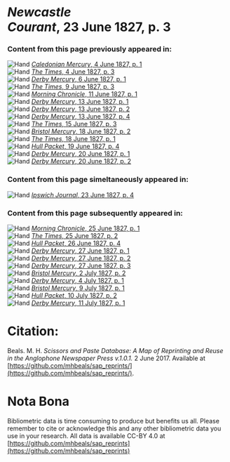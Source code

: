 # *Newcastle Courant*, 23 June 1827, p. 3  
  
### Content from this page previously appeared in:  
![Hand](http://scissorsandpaste.net/wp-content/uploads/2017/06/smallhandpointer.png) [*Caledonian Mercury*, 4 June 1827, p. 1](https://mhbeals.github.io/sap_html/Caledonian-Mercury/Caledonian-Mercury-4-June-1827-p-1)  
![Hand](http://scissorsandpaste.net/wp-content/uploads/2017/06/smallhandpointer.png) [*The Times*, 4 June 1827, p. 3](https://mhbeals.github.io/sap_html/The-Times/The-Times-4-June-1827-p-3)  
![Hand](http://scissorsandpaste.net/wp-content/uploads/2017/06/smallhandpointer.png) [*Derby Mercury*, 6 June 1827, p. 1](https://mhbeals.github.io/sap_html/Derby-Mercury/Derby-Mercury-6-June-1827-p-1)  
![Hand](http://scissorsandpaste.net/wp-content/uploads/2017/06/smallhandpointer.png) [*The Times*, 9 June 1827, p. 3](https://mhbeals.github.io/sap_html/The-Times/The-Times-9-June-1827-p-3)  
![Hand](http://scissorsandpaste.net/wp-content/uploads/2017/06/smallhandpointer.png) [*Morning Chronicle*, 11 June 1827, p. 1](https://mhbeals.github.io/sap_html/Morning-Chronicle/Morning-Chronicle-11-June-1827-p-1)  
![Hand](http://scissorsandpaste.net/wp-content/uploads/2017/06/smallhandpointer.png) [*Derby Mercury*, 13 June 1827, p. 1](https://mhbeals.github.io/sap_html/Derby-Mercury/Derby-Mercury-13-June-1827-p-1)  
![Hand](http://scissorsandpaste.net/wp-content/uploads/2017/06/smallhandpointer.png) [*Derby Mercury*, 13 June 1827, p. 2](https://mhbeals.github.io/sap_html/Derby-Mercury/Derby-Mercury-13-June-1827-p-2)  
![Hand](http://scissorsandpaste.net/wp-content/uploads/2017/06/smallhandpointer.png) [*Derby Mercury*, 13 June 1827, p. 4](https://mhbeals.github.io/sap_html/Derby-Mercury/Derby-Mercury-13-June-1827-p-4)  
![Hand](http://scissorsandpaste.net/wp-content/uploads/2017/06/smallhandpointer.png) [*The Times*, 15 June 1827, p. 3](https://mhbeals.github.io/sap_html/The-Times/The-Times-15-June-1827-p-3)  
![Hand](http://scissorsandpaste.net/wp-content/uploads/2017/06/smallhandpointer.png) [*Bristol Mercury*, 18 June 1827, p. 2](https://mhbeals.github.io/sap_html/Bristol-Mercury/Bristol-Mercury-18-June-1827-p-2)  
![Hand](http://scissorsandpaste.net/wp-content/uploads/2017/06/smallhandpointer.png) [*The Times*, 18 June 1827, p. 1](https://mhbeals.github.io/sap_html/The-Times/The-Times-18-June-1827-p-1)  
![Hand](http://scissorsandpaste.net/wp-content/uploads/2017/06/smallhandpointer.png) [*Hull Packet*, 19 June 1827, p. 4](https://mhbeals.github.io/sap_html/Hull-Packet/Hull-Packet-19-June-1827-p-4)  
![Hand](http://scissorsandpaste.net/wp-content/uploads/2017/06/smallhandpointer.png) [*Derby Mercury*, 20 June 1827, p. 1](https://mhbeals.github.io/sap_html/Derby-Mercury/Derby-Mercury-20-June-1827-p-1)  
![Hand](http://scissorsandpaste.net/wp-content/uploads/2017/06/smallhandpointer.png) [*Derby Mercury*, 20 June 1827, p. 2](https://mhbeals.github.io/sap_html/Derby-Mercury/Derby-Mercury-20-June-1827-p-2)  
  
### Content from this page simeltaneously appeared in:  
![Hand](http://scissorsandpaste.net/wp-content/uploads/2017/06/smallhandpointer.png) [*Ipswich Journal*, 23 June 1827, p. 4](https://mhbeals.github.io/sap_html/Ipswich-Journal/Ipswich-Journal-23-June-1827-p-4)  
  
### Content from this page subsequently appeared in:  
![Hand](http://scissorsandpaste.net/wp-content/uploads/2017/06/smallhandpointer.png) [*Morning Chronicle*, 25 June 1827, p. 1](https://mhbeals.github.io/sap_html/Morning-Chronicle/Morning-Chronicle-25-June-1827-p-1)  
![Hand](http://scissorsandpaste.net/wp-content/uploads/2017/06/smallhandpointer.png) [*The Times*, 25 June 1827, p. 2](https://mhbeals.github.io/sap_html/The-Times/The-Times-25-June-1827-p-2)  
![Hand](http://scissorsandpaste.net/wp-content/uploads/2017/06/smallhandpointer.png) [*Hull Packet*, 26 June 1827, p. 4](https://mhbeals.github.io/sap_html/Hull-Packet/Hull-Packet-26-June-1827-p-4)  
![Hand](http://scissorsandpaste.net/wp-content/uploads/2017/06/smallhandpointer.png) [*Derby Mercury*, 27 June 1827, p. 1](https://mhbeals.github.io/sap_html/Derby-Mercury/Derby-Mercury-27-June-1827-p-1)  
![Hand](http://scissorsandpaste.net/wp-content/uploads/2017/06/smallhandpointer.png) [*Derby Mercury*, 27 June 1827, p. 2](https://mhbeals.github.io/sap_html/Derby-Mercury/Derby-Mercury-27-June-1827-p-2)  
![Hand](http://scissorsandpaste.net/wp-content/uploads/2017/06/smallhandpointer.png) [*Derby Mercury*, 27 June 1827, p. 3](https://mhbeals.github.io/sap_html/Derby-Mercury/Derby-Mercury-27-June-1827-p-3)  
![Hand](http://scissorsandpaste.net/wp-content/uploads/2017/06/smallhandpointer.png) [*Bristol Mercury*, 2 July 1827, p. 2](https://mhbeals.github.io/sap_html/Bristol-Mercury/Bristol-Mercury-2-July-1827-p-2)  
![Hand](http://scissorsandpaste.net/wp-content/uploads/2017/06/smallhandpointer.png) [*Derby Mercury*, 4 July 1827, p. 1](https://mhbeals.github.io/sap_html/Derby-Mercury/Derby-Mercury-4-July-1827-p-1)  
![Hand](http://scissorsandpaste.net/wp-content/uploads/2017/06/smallhandpointer.png) [*Bristol Mercury*, 9 July 1827, p. 1](https://mhbeals.github.io/sap_html/Bristol-Mercury/Bristol-Mercury-9-July-1827-p-1)  
![Hand](http://scissorsandpaste.net/wp-content/uploads/2017/06/smallhandpointer.png) [*Hull Packet*, 10 July 1827, p. 2](https://mhbeals.github.io/sap_html/Hull-Packet/Hull-Packet-10-July-1827-p-2)  
![Hand](http://scissorsandpaste.net/wp-content/uploads/2017/06/smallhandpointer.png) [*Derby Mercury*, 11 July 1827, p. 1](https://mhbeals.github.io/sap_html/Derby-Mercury/Derby-Mercury-11-July-1827-p-1)  


# Citation: 

Beals. M. H. *Scissors and Paste Database: A Map of Reprinting and Reuse in the Anglophone Newspaper Press v.1.0.1.* 2 June 2017. Available at [https://github.com/mhbeals/sap_reprints/](https://github.com/mhbeals/sap_reprints/). 

# Nota Bona

Bibliometric data is time consuming to produce but benefits us all. Please remember to cite or acknowledge this and any other bibliometric data you use in your research. All data is available CC-BY 4.0 at [https://github.com/mhbeals/sap_reprints](https://github.com/mhbeals/sap_reprints)